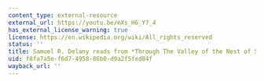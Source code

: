 ```yaml
---
content_type: external-resource
external_url: https://youtu.be/nXs_H6_Y7_4
has_external_license_warning: true
license: https://en.wikipedia.org/wiki/All_rights_reserved
status: ''
title: Samuel R. Delany reads from *Through The Valley of the Nest of Spiders*
uid: f8fa7a5e-f6d7-4958-86b0-d9a2f5fed84f
wayback_url: ''
---
```

